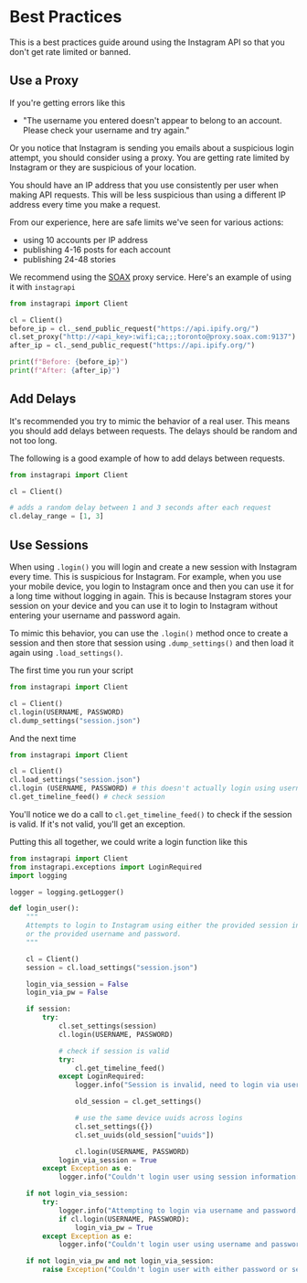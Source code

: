 # Best Practices

This is a best practices guide around using the Instagram API so that you don't get rate limited or banned.

## Use a Proxy

If you're getting errors like this

- "The username you entered doesn't appear to belong to an account. Please check your username and try again."

Or you notice that Instagram is sending you emails about a suspicious login attempt, you should consider using a proxy.
You are getting rate limited by Instagram or they are suspicious of your location.

You should have an IP address that you use consistently per user when making API requests. This will be
less suspicious than using a different IP address every time you make a request.

From our experience, here are safe limits we've seen for various actions:

- using 10 accounts per IP address
- publishing 4-16 posts for each account
- publishing 24-48 stories

We recommend using the [SOAX](https://soax.com/?r=sEysufQI) proxy service. Here's an example of using it
with `instagrapi`

``` python
from instagrapi import Client

cl = Client()
before_ip = cl._send_public_request("https://api.ipify.org/")
cl.set_proxy("http://<api_key>:wifi;ca;;;toronto@proxy.soax.com:9137")
after_ip = cl._send_public_request("https://api.ipify.org/")

print(f"Before: {before_ip}")
print(f"After: {after_ip}")
```

## Add Delays

It's recommended you try to mimic the behavior of a real user. This means you should add delays
between requests. The delays should be random and not too long.

The following is a good example of how to add delays between requests.

``` python
from instagrapi import Client

cl = Client()

# adds a random delay between 1 and 3 seconds after each request
cl.delay_range = [1, 3]
```

## Use Sessions

When using `.login()` you will login and create a new session with Instagram every time.
This is suspicious for Instagram.
For example, when you use your mobile device, you login to Instagram once
and then you can use it for a long time without logging in again. This is because Instagram stores
your session on your device and you can use it to login to Instagram without entering your username
and password again.

To mimic this behavior, you can use the `.login()` method once to create a session and then store that session
using `.dump_settings()` and then load it again using `.load_settings()`.

The first time you run your script

``` python
from instagrapi import Client

cl = Client()
cl.login(USERNAME, PASSWORD)
cl.dump_settings("session.json")
```

And the next time

``` python
from instagrapi import Client

cl = Client()
cl.load_settings("session.json")
cl.login (USERNAME, PASSWORD) # this doesn't actually login using username/password but uses the session
cl.get_timeline_feed() # check session
```

You'll notice we do a call to `cl.get_timeline_feed()` to check if the session is valid. If it's not valid, you'll get
an exception.

Putting this all together, we could write a login function like this

``` python
from instagrapi import Client
from instagrapi.exceptions import LoginRequired
import logging

logger = logging.getLogger()

def login_user():
    """
    Attempts to login to Instagram using either the provided session information
    or the provided username and password.
    """

    cl = Client()
    session = cl.load_settings("session.json")

    login_via_session = False
    login_via_pw = False

    if session:
        try:
            cl.set_settings(session)
            cl.login(USERNAME, PASSWORD)

            # check if session is valid
            try:
                cl.get_timeline_feed()
            except LoginRequired:
                logger.info("Session is invalid, need to login via username and password")

                old_session = cl.get_settings()

                # use the same device uuids across logins
                cl.set_settings({})
                cl.set_uuids(old_session["uuids"])

                cl.login(USERNAME, PASSWORD)
            login_via_session = True
        except Exception as e:
            logger.info("Couldn't login user using session information: %s" % e)

    if not login_via_session:
        try:
            logger.info("Attempting to login via username and password. username: %s" % USERNAME)
            if cl.login(USERNAME, PASSWORD):
                login_via_pw = True
        except Exception as e:
            logger.info("Couldn't login user using username and password: %s" % e)

    if not login_via_pw and not login_via_session:
        raise Exception("Couldn't login user with either password or session")
```
